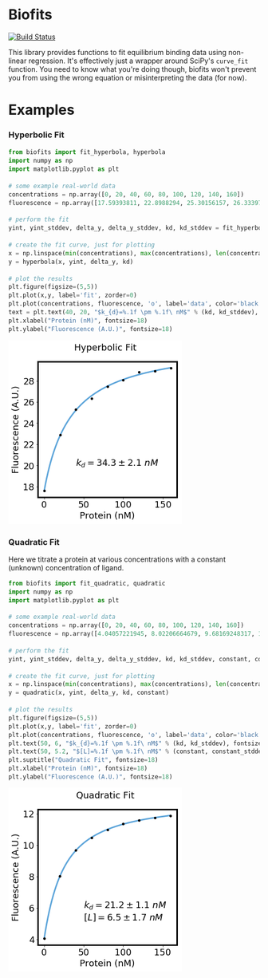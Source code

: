 # Biofits

[![Build Status](https://travis-ci.org/jimrybarski/biofits.svg?branch=master)](https://travis-ci.org/jimrybarski/biofits)

This library provides functions to fit equilibrium binding data using non-linear regression.
It's effectively just a wrapper around SciPy's `curve_fit` function. You need to know what you're doing though,
biofits won't prevent you from using the wrong equation or misinterpreting the data (for now).

# Examples

### Hyperbolic Fit
```python
from biofits import fit_hyperbola, hyperbola
import numpy as np
import matplotlib.pyplot as plt

# some example real-world data
concentrations = np.array([0, 20, 40, 60, 80, 100, 120, 140, 160])
fluorescence = np.array([17.59393811, 22.8988294, 25.30156157, 26.33397056, 27.44683102, 28.07189301, 28.83145338, 28.89926584, 29.22217763])

# perform the fit
yint, yint_stddev, delta_y, delta_y_stddev, kd, kd_stddev = fit_hyperbola(concentrations, fluorescence)

# create the fit curve, just for plotting
x = np.linspace(min(concentrations), max(concentrations), len(concentrations)*1000)
y = hyperbola(x, yint, delta_y, kd)

# plot the results
plt.figure(figsize=(5,5))
plt.plot(x,y, label='fit', zorder=0)
plt.plot(concentrations, fluorescence, 'o', label='data', color='black', markersize=4)
text = plt.text(40, 20, "$k_{d}=%.1f \pm %.1f\ nM$" % (kd, kd_stddev), fontsize=18)
plt.xlabel("Protein (nM)", fontsize=18)
plt.ylabel("Fluorescence (A.U.)", fontsize=18)
```
![hyperbolic fit](hyperbolic-fit2.png)

### Quadratic Fit

Here we titrate a protein at various concentrations with a constant (unknown) concentration of ligand.

```python
from biofits import fit_quadratic, quadratic
import numpy as np
import matplotlib.pyplot as plt

# some example real-world data
concentrations = np.array([0, 20, 40, 60, 80, 100, 120, 140, 160])
fluorescence = np.array([4.04057221945, 8.02206664679, 9.68169248317, 10.4687043773, 10.9989947842, 11.3576978629, 11.6021191924, 11.7486026869, 11.8934660043])

# perform the fit
yint, yint_stddev, delta_y, delta_y_stddev, kd, kd_stddev, constant, constant_stddev = fit_quadratic(concentrations, fluorescence)

# create the fit curve, just for plotting
x = np.linspace(min(concentrations), max(concentrations), len(concentrations)*1000)
y = quadratic(x, yint, delta_y, kd, constant)

# plot the results
plt.figure(figsize=(5,5))
plt.plot(x,y, label='fit', zorder=0)
plt.plot(concentrations, fluorescence, 'o', label='data', color='black', markersize=4)
plt.text(50, 6, "$k_{d}=%.1f \pm %.1f\ nM$" % (kd, kd_stddev), fontsize=18)
plt.text(50, 5.2, "$[L]=%.1f \pm %.1f\ nM$" % (constant, constant_stddev), fontsize=18)
plt.suptitle("Quadratic Fit", fontsize=18)
plt.xlabel("Protein (nM)", fontsize=18)
plt.ylabel("Fluorescence (A.U.)", fontsize=18)
```
![quadratic fit](quadratic-fit2.png)

